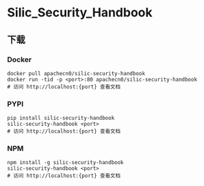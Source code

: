 # Silic_Security_Handbook

## 下载

### Docker

```
docker pull apachecn0/silic-security-handbook
docker run -tid -p <port>:80 apachecn0/silic-security-handbook
# 访问 http://localhost:{port} 查看文档
```

### PYPI

```
pip install silic-security-handbook
silic-security-handbook <port>
# 访问 http://localhost:{port} 查看文档
```

### NPM

```
npm install -g silic-security-handbook
silic-security-handbook <port>
# 访问 http://localhost:{port} 查看文档
```